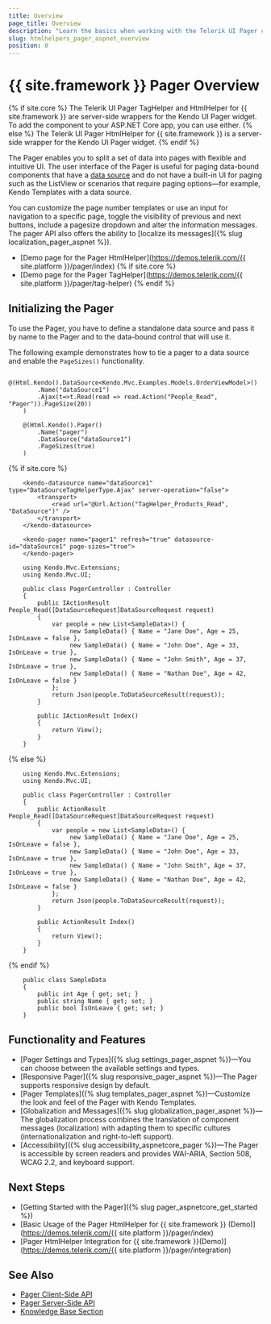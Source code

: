```yaml
---
title: Overview
page_title: Overview
description: "Learn the basics when working with the Telerik UI Pager component for {{ site.framework }}."
slug: htmlhelpers_pager_aspnet_overview
position: 0
---
```


# {{ site.framework }} Pager Overview

{% if site.core %}
The Telerik UI Pager TagHelper and HtmlHelper for {{ site.framework }} are server-side wrappers for the Kendo UI Pager widget. To add the component to your ASP.NET Core app, you can use either.
{% else %}
The Telerik UI Pager HtmlHelper for {{ site.framework }} is a server-side wrapper for the Kendo UI Pager widget.
{% endif %}

The Pager enables you to split a set of data into pages with flexible and intuitive UI. The user interface of the Pager is useful for paging data-bound components that have a [data source](/api/datasource) and do not have a built-in UI for paging such as the ListView or scenarios that require  paging options&mdash;for example, Kendo Templates with a data source.

 You can customize the page number templates or use an input for navigation to a specific page, toggle the visibility of previous and next buttons, include a pagesize dropdown and alter the information messages. The pager API also offers the ability to [localize its messages]({% slug localization_pager_aspnet %}).

* [Demo page for the Pager HtmlHelper](https://demos.telerik.com/{{ site.platform }}/pager/index)
{% if site.core %}
* [Demo page for the Pager TagHelper](https://demos.telerik.com/{{ site.platform }}/pager/tag-helper) 
{% endif %}

## Initializing the Pager

To use the Pager, you have to define a standalone data source and pass it by name to the Pager and to the data-bound control that will use it.

The following example demonstrates how to tie a pager to a data source and enable the `PageSizes()` functionality.

```HtmlHelper
    @(Html.Kendo().DataSource<Kendo.Mvc.Examples.Models.OrderViewModel>()
        .Name("dataSource1")
        .Ajax(t=>t.Read(read => read.Action("People_Read", "Pager")).PageSize(20))
    )

    @(Html.Kendo().Pager()
        .Name("pager")
        .DataSource("dataSource1")
        .PageSizes(true)
    )
```
{% if site.core %}
```TagHelper
    <kendo-datasource name="dataSource1" type="DataSourceTagHelperType.Ajax" server-operation="false">
        <transport>
            <read url="@Url.Action("TagHelper_Products_Read", "DataSource")" />
        </transport>
    </kendo-datasource>

    <kendo-pager name="pager1" refresh="true" datasource-id="dataSource1" page-sizes="true">
    </kendo-pager>
```
```Controller
    using Kendo.Mvc.Extensions;
    using Kendo.Mvc.UI;

    public class PagerController : Controller
    {
        public IActionResult People_Read([DataSourceRequest]DataSourceRequest request)
        {
            var people = new List<SampleData>() {
                 new SampleData() { Name = "Jane Doe", Age = 25, IsOnLeave = false },
                 new SampleData() { Name = "John Doe", Age = 33, IsOnLeave = true },
                 new SampleData() { Name = "John Smith", Age = 37, IsOnLeave = true },
                 new SampleData() { Name = "Nathan Doe", Age = 42, IsOnLeave = false }
            };
            return Json(people.ToDataSourceResult(request));
        }

        public IActionResult Index()
        {
            return View();
        }
    }
```
{% else %}
```Controller
    using Kendo.Mvc.Extensions;
    using Kendo.Mvc.UI;

    public class PagerController : Controller
    {
        public ActionResult People_Read([DataSourceRequest]DataSourceRequest request)
        {
            var people = new List<SampleData>() {
                 new SampleData() { Name = "Jane Doe", Age = 25, IsOnLeave = false },
                 new SampleData() { Name = "John Doe", Age = 33, IsOnLeave = true },
                 new SampleData() { Name = "John Smith", Age = 37, IsOnLeave = true },
                 new SampleData() { Name = "Nathan Doe", Age = 42, IsOnLeave = false }
            };
            return Json(people.ToDataSourceResult(request));
        }

        public ActionResult Index()
        {
            return View();
        }
    }
```
{% endif %}
```Model
    public class SampleData
    {
        public int Age { get; set; }
        public string Name { get; set; }
        public bool IsOnLeave { get; set; }
    }
```

## Functionality and Features

* [Pager Settings and Types]({% slug settings_pager_aspnet %})—You can choose between the available settings and types.
* [Responsive Pager]({% slug responsive_pager_aspnet  %})—The Pager supports responsive design by default. 
* [Pager Templates]({% slug templates_pager_aspnet %})—Customize the look and feel of the Pager with Kendo Templates.
* [Globalization and Messages]({% slug globalization_pager_aspnet %})—The globalization process combines the translation of component messages (localization) with adapting them to specific cultures (internationalization and right-to-left support).
* [Accessibility]({% slug accessibility_aspnetcore_pager %})—The Pager is accessible by screen readers and provides WAI-ARIA, Section 508, WCAG 2.2, and keyboard support.


## Next Steps

* [Getting Started with the Pager]({% slug pager_aspnetcore_get_started %})
* [Basic Usage of the Pager HtmlHelper for {{ site.framework }} (Demo)](https://demos.telerik.com/{{ site.platform }}/pager/index)
* [Pager HtmlHelper Integration for {{ site.framework }}(Demo)](https://demos.telerik.com/{{ site.platform }}/pager/integration)

## See Also

* [Pager Client-Side API](https://docs.telerik.com/kendo-ui/api/javascript/ui/pager)
* [Pager Server-Side API](/api/pager)
* [Knowledge Base Section](/knowledge-base)
